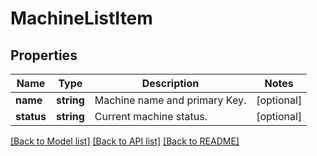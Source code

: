 # MachineListItem

## Properties
Name | Type | Description | Notes
------------ | ------------- | ------------- | -------------
**name** | **string** | Machine name and primary Key. | [optional] 
**status** | **string** | Current machine status. | [optional] 

[[Back to Model list]](../../README.md#documentation-for-models) [[Back to API list]](../../README.md#documentation-for-api-endpoints) [[Back to README]](../../README.md)

